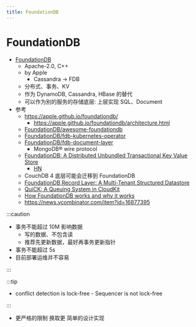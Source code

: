 ```yaml
---
title: FoundationDB
---
```


# FoundationDB

- [FoundationDB](https://github.com/apple/foundationdb)
  - Apache-2.0, C++
  - by Apple
    - Cassandra -> FDB
  - 分布式、事务、KV
  - 作为 DynamoDB, Cassandra, HBase 的替代
  - 可以作为别的服务的存储底层: 上层实现 SQL、Document
- 参考
  - https://apple.github.io/foundationdb/
    - https://apple.github.io/foundationdb/architecture.html
  - [FoundationDB/awesome-foundationdb](https://github.com/FoundationDB/awesome-foundationdb)
  - [FoundationDB/fdb-kubernetes-operator](https://github.com/FoundationDB/fdb-kubernetes-operator)
  - [FoundationDB/fdb-document-layer](https://github.com/FoundationDB/fdb-document-layer)
    - MongoDB® wire protocol
  - [FoundationDB: A Distributed Unbundled Transactional Key Value Store](https://www.micahlerner.com/2021/06/12/foundationdb-a-distributed-unbundled-transactional-key-value-store.html)
    - [HN](https://news.ycombinator.com/item?id=28740497)
  - CouchDB 4 底层可能会迁移到 FoundationDB
  - [FoundationDB Record Layer: A Multi-Tenant Structured Datastore](https://www.foundationdb.org/files/record-layer-paper.pdf)
  - [QuiCK: A Queuing System in CloudKit](https://www.foundationdb.org/files/QuiCK.pdf)
  - [How FoundationDB works and why it works](https://blog.the-pans.com/notes-on-the-foundationdb-paper/)
  - https://news.ycombinator.com/item?id=16877395

:::caution

- 事务不能超过 10M 影响数据
  - 写的数据、不包含读
  - 推荐先更新数据，最好再事务更新指针
- 事务不能超过 5s
- 目前部署运维并不容易

:::

:::tip

- conflict detection is lock-free - Sequencer is not lock-free

:::

- 更严格的限制 换取更 简单的设计实现

